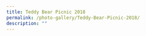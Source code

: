 ```yaml
---
title: Teddy Bear Picnic 2018
permalink: /photo-gallery/Teddy-Bear-Picnic-2018/
description: ""
---
```

